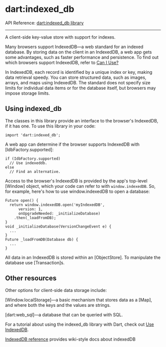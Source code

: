 # dart:indexed_db

API Reference: [dart:indexed_db library](https://api.dartlang.org/apidocs/channels/stable/dartdoc-viewer/dart-dom-indexed_db) 

---

A client-side key-value store with support for indexes.

Many browsers support IndexedDB&mdash;a web standard for
an indexed database.
By storing data on the client in an IndexedDB,
a web app gets some advantages, such as faster performance and persistence.
To find out which browsers support IndexedDB,
refer to [Can I Use?](http://caniuse.com/#feat=indexeddb)

In IndexedDB, each record is identified by a unique index or key,
making data retrieval speedy.
You can store structured data,
such as images, arrays, and maps using IndexedDB.
The standard does not specify size limits for individual data items
or for the database itself, but browsers may impose storage limits.

## Using indexed_db

The classes in this library provide an interface
to the browser's IndexedDB, if it has one.
To use this library in your code:

    import 'dart:indexed_db';

A web app can determine if the browser supports
IndexedDB with [IdbFactory.supported]:

    if (IdbFactory.supported)
      // Use indexeddb.
    else
      // Find an alternative.

Access to the browser's IndexedDB is provided by the app's top-level
[Window] object, which your code can refer to with `window.indexedDB`.
So, for example,
here's how to use window.indexedDB to open a database:

    Future open() {
      return window.indexedDB.open('myIndexedDB',
          version: 1,
          onUpgradeNeeded: _initializeDatabase)
        .then(_loadFromDB);
    }
    void _initializeDatabase(VersionChangeEvent e) {
      ...
    }
    Future _loadFromDB(Database db) {
      ...
    }


All data in an IndexedDB is stored within an [ObjectStore].
To manipulate the database use [Transaction]s.

## Other resources

Other options for client-side data storage include:

[Window.localStorage]&mdash;a
basic mechanism that stores data as a [Map],
and where both the keys and the values are strings.

[dart:web_sql]&mdash;a database that can be queried with SQL.

For a tutorial about using the indexed_db library with Dart,
check out
[Use IndexedDB](http://www.dartlang.org/docs/tutorials/indexeddb/).

[IndexedDB reference](http://docs.webplatform.org/wiki/apis/indexeddb)
provides wiki-style docs about indexedDB
